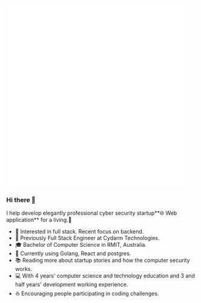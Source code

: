 ![](https://github.com/s3638498/s3638498/blob/master/profile.gif)
### Hi there 👋
I help develop elegantly professional cyber security startup**🌐 Web application** for a living.🌈    

* 🧐   Interested in full stack. Recent focus on backend.
* 💼   Previously Full Stack Engineer at Cydarm Technologies.
* 🎓   Bachelor of Computer Science in RMIT, Australia.
* 🌱   Currently using Golang, React and postgres.
* 📚   Reading more about startup stories and how the computer security works.
* 💻   With 4 years' computer science and technology education and 3 and half years' development working experience.
* ⛵   Encouraging people participating in coding challenges.
